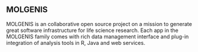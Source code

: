 MOLGENIS
--------
MOLGENIS is an collaborative open source project on a mission to generate great 
software infrastructure for life science research. Each app in the MOLGENIS 
family comes with rich data management interface and plug-in integration of 
analysis tools in R, Java and web services.
